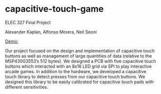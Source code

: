 # capacitive-touch-game
ELEC 327 Final Project

Alexander Kaplan,
Alfonso Morera,
Neil Seoni

[Demo:](https://www.youtube.com/watch?v=ffcCMSMpSBw&feature=youtu.be)


Our project focused on the design and implementation of capacitive 
touch buttons as well as management of large quantities of data 
(relative to the MSP430G3553’s 512 bytes). We designed a PCB with five 
capacitive touch buttons which interacted with an 8x16 LED grid via SPI to 
play interactive arcade games. In addition to the hardware, we developed a 
capacitive touch library to detect presses from our capacitive touch buttons. 
We designed this library to be easily calibrated for capacitive touch pads 
with different sensitivities.
